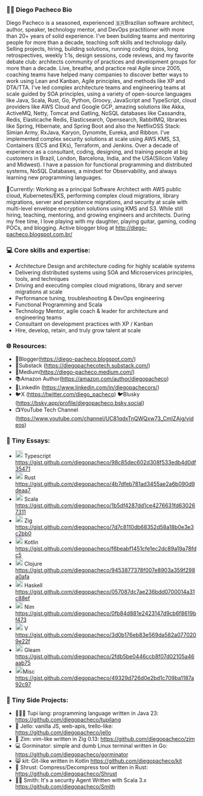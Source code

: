 ### 👨‍💻 Diego Pacheco Bio

Diego Pacheco is a seasoned, experienced 🇧🇷Brazilian software architect, author, speaker, technology mentor, and DevOps practitioner with more than 20+ years of solid experience. I've been building teams and mentoring people for more than a decade, teaching soft skills and technology daily. Selling projects, hiring, building solutions, running coding dojos, long retrospectives, weekly 1:1s, design sessions, code reviews, and my favorite debate club: architects community of practices and development groups for more than a decade. Live, breathe, and practice real Agile since 2005, coaching teams have helped many companies to discover better ways to work using Lean and Kanban, Agile principles, and methods like XP and DTA/TTA. I've led complex architecture teams and engineering teams at scale guided by SOA principles, using a variety of open-source languages like Java, Scala, Rust, Go, Python, Groovy, JavaScript and TypeScript, cloud providers like AWS Cloud and Google GCP, amazing solutions like Akka, ActiveMQ, Netty, Tomcat and Gatling, NoSQL databases like Cassandra, Redis, Elasticache Redis, Elasticsearch, Opensearch, RabbitMQ, libraries like Spring, Hibernate, and Spring Boot and also the NetflixOSS Stack: Simian Army, RxJava, Karyon, Dynomite, Eureka, and Ribbon. I’ve implemented complex security solutions at scale using AWS KMS, S3, Containers (ECS and EKs), Terraform, and Jenkins. Over a decade of experience as a consultant, coding, designing, and training people at big customers in Brazil, London, Barcelona, India, and the USA(Silicon Valley and Midwest). I have a passion for functional programming and distributed systems, NoSQL Databases, a mindset for Observability, and always learning new programming languages.

🌱Currently: Working as a principal Software Architect with AWS public cloud, Kubernetes/EKS, performing complex cloud migrations, library migrations, server and persistence migrations, and security at scale with multi-level envelope encryption solutions using KMS and S3. While still hiring, teaching, mentoring, and growing engineers and architects. During my free time, I love playing with my daughter, playing guitar, gaming, coding POCs, and blogging. Active blogger blog at http://diego-pacheco.blogspot.com.br/

### 💻 Core skills and expertise:
* Architecture Design and architecture coding for highly scalable systems
* Delivering distributed systems using SOA and Microservices principles, tools, and techniques
* Driving and executing complex cloud migrations, library and server migrations at scale
* Performance tuning, troubleshooting & DevOps engineering
* Functional Programming and Scala
* Technology Mentor, agile coach & leader for architecture and engineering teams
* Consultant on development practices with XP / Kanban
* Hire, develop, retain, and truly grow talent at scale

### 🌐 Resources:
* 📝Blogger(<https://diego-pacheco.blogspot.com/>)
* 📝Substack (<https://diegopachecotech.substack.com/>)
* 📝Medium(<https://diego-pacheco.medium.com/>)
* 📚Amazon Author(<https://amazon.com/author/diegopacheco>)
* 🏢LinkedIn (<https://www.linkedin.com/in/diegopachecors/>)
* 🐦X (<https://twitter.com/diego_pacheco>) 🐦Blusky (https://bsky.app/profile/diegopacheco.bsky.social)
* 📺YouTube Tech Channel (<https://www.youtube.com/channel/UC81qdxTnQWQxw73_CmIZAjg/videos>)

### 📝 Tiny Essays:

* <img weight=20, height=20 src="https://slackmojis.com/emojis/1383-typescript/download"> Typescript 
https://gist.github.com/diegopacheco/98c85dec602d308f533edb4d0df35471
* <img weight=20, height=20 src="https://emojis.slackmojis.com/emojis/images/1643514229/1965/rust.png?1643514229"> Rust https://gist.github.com/diegopacheco/4b7dfeb781ad3455ae2a6b090d9deaa7
* <img weight=20, height=20 src="https://slackmojis.com/emojis/1857-scala/download"> Scala https://gist.github.com/diegopacheco/1b5df4287dd1ce4276631fd630267311
* <img weight=20, height=20 src="https://slackmojis.com/emojis/57099-ziglang/download"> Zig https://gist.github.com/diegopacheco/7d7c8110db68352d58a18b0e3e3c2bb0
* <img weight=20, height=20 src="https://slackmojis.com/emojis/2351-kotlin/download"> Kotlin  https://gist.github.com/diegopacheco/f6beabf1451cfe1ec2dc89a19a78fdc5
* <img weight=20, height=20 src="https://slackmojis.com/emojis/378-clojure/download"> Clojure https://gist.github.com/diegopacheco/9453877378f007e8903a359f298a0afa
* <img weight=20, height=20 src="https://slackmojis.com/emojis/22333-haskell/download"> Haskell https://gist.github.com/diegopacheco/057087dc7ae236bdd0700014a31c88ef
* <img weight=20, height=20 src="https://slackmojis.com/emojis/63427-nim/download"> Nim https://gist.github.com/diegopacheco/0fb84d881e2423147d9cb6f8619bf473
* <img weight=20, height=20 src="https://vlang.io/img/v-logo.png"> V https://gist.github.com/diegopacheco/3d0b176eb83e569da582a0770209e22f
* <img weight=20, height=20 src="https://gleam.run/images/lucy/lucy.svg"> Gleam https://gist.github.com/diegopacheco/2fdb5be0446ccb8f07d02105a46aab75
* <img weight=20, height=20, src="https://icon-icons.com/icons2/79/PNG/256/misc_box_15274.png">Misc https://gist.github.com/diegopacheco/49329d726d0e2bd1c709ba1187a92c97

### 🥇 Tiny Side Projects:

* 🧝🏾‍♂️ Tupi lang: programming language written in Java 23: https://github.com/diegopacheco/tupilang
* 🥫 Jello: vanilla JS, web-apis, trello-like: https://github.com/diegopacheco/jello
* 📑 Zim: vim-like written in Zig 0.13: https://github.com/diegopacheco/zim
* 💻 Gorminator: simple and dumb Linux terminal written in Go: https://github.com/diegopacheco/gorminator
* 😸 kit: Git-like written in Kotlin https://github.com/diegopacheco/kit
* 🦀 Shrust: Compress/Decompress tool written in Rust: https://github.com/diegopacheco/Shrust
* 🕵🏽 Smith: It's a security Agent Written with Scala 3.x https://github.com/diegopacheco/Smith

